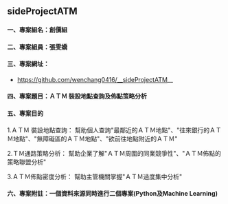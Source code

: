## sideProjectATM
#### 一、專案組名：創價組
#### 二、專案組員：張雯嬌
#### 三、專案網址：
- https://github.com/wenchang0416/__sideProjectATM__
#### 四、專案題目：ＡＴＭ 裝設地點查詢及佈點策略分析
#### 五、專案目的

 1.ＡＴＭ 裝設地點查詢：
 幫助個人查詢"最鄰近的ＡＴＭ地點"、"往來銀行的ＡＴＭ地點"、"無障礙區的ＡＴＭ地點"、"欲前往地點附近的ＡＴＭ"

 2.ＴＭ通路策略分析：
 幫助企業了解"ＡＴＭ周圍的同業競爭性"、"ＡＴＭ佈點的策略聯盟分析"

 3.ＡＴＭ佈點密度分析：
 幫助主管機關掌握"ＡＴＭ過度集中分析"

#### 六、專案附註：一個資料來源同時進行二個專案(Python及Machine Learning)
